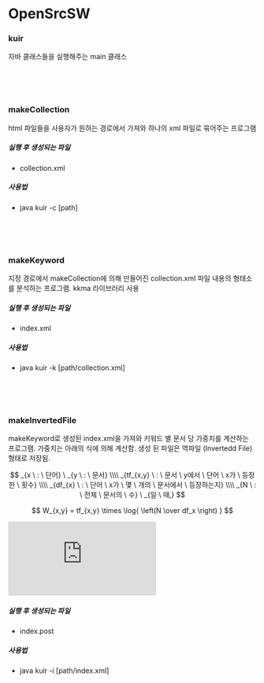 # OpenSrcSW

### kuir 
자바 클래스들을 실행해주는 main 클래스

<br/><br/><br/>

### makeCollection 
html 파일들을 사용자가 원하는 경로에서 가져와 하나의 xml 파일로 묶어주는 프로그램

##### 실행 후 생성되는 파일
- collection.xml

##### 사용법
-  java kuir -c [path]

<br/><br/><br/>

### makeKeyword

지정 경로에서 makeCollection에 의해 만들어진 collection.xml 파일 내용의 형태소를 분석하는 프로그램. kkma 라이브러리 사용

##### 실행 후 생성되는 파일
- index.xml


##### 사용법
- java kuir -k [path/collection.xml]

<br/><br/><br/>

### makeInvertedFile
makeKeyword로 생성된 index.xml을 가져와 키워드 별 문서 당 가중치를 계산하는 프로그램. 가중치는 아래의 식에 의해 계산함. 생성 된 파일은 역파일 (Invertedd File) 형태로 저장됨.

$$ 
_{x \ : \ 단어} \ _{y \ : \ 문서} \\\\
_{tf_{x,y} \ : \ 문서 \ y에서 \ 단어 \ x가 \ 등장한 \ 횟수} \\\\
_{df_{x} \ : \ 단어 \ x가 \ 몇 \ 개의 \ 문서에서 \ 등장하는지} \\\\
_{N \ : \ 전체 \ 문서의 \ 수} \ _{일 \ 때,} 
$$

$$ W_{x,y}  = tf_{x,y} \times \log{ \left(N \over df_x \right) } $$

![수식](https://latex.codecogs.com/gif.latex?W_%7Bx%2Cy%7D%20%3D%20tf_%7Bx%2Cy%7D%20%5Ctimes%20%5Clog%7B%20%5Cleft%28N%20%5Cover%20df_x%20%5Cright%29%20%7D)

##### 실행 후 생성되는 파일
- index.post


##### 사용법
- java kuir -i [path/index.xml]
